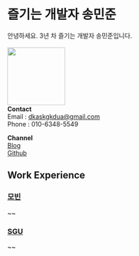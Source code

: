 # 즐기는 개발자 송민준
안녕하세요. 3년 차 즐기는 개발자 송민준입니다.<br><br>
<image src="https://user-images.githubusercontent.com/56568571/164507647-f2b57268-aa87-4128-8d80-3c190e0c5ed8.jpg" height="130" width="130">
 <br>
  **Contact**
  <br>Email : dkaskgkdua@gmail.com
  <br>Phone : 010-6348-5549
 
  **Channel**
  <br>[Blog](https://song8420.tistory.com/) 
  <br>[Github](https://github.com/dkaskgkdua)


## Work Experience

### [모빈](https://www.mobin-inc.com/)
~~

### [SGU](http://www.sgu.co.kr/summary/summary)
~~
